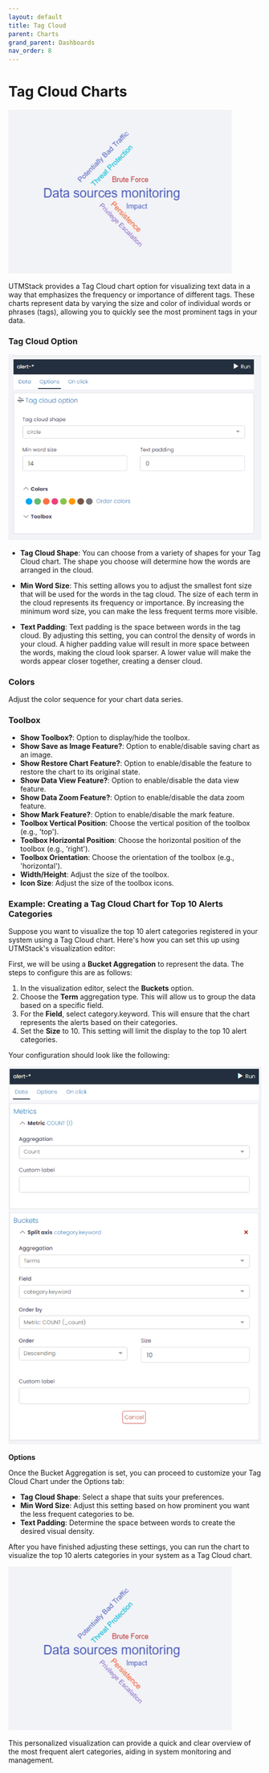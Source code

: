 ```yaml
---
layout: default
title: Tag Cloud
parent: Charts
grand_parent: Dashboards
nav_order: 8
---
```


# Tag Cloud Charts


<img alt="dashobard view" src="./../../../Images/Components/Dashboards/tag/tag.png">


UTMStack provides a Tag Cloud chart option for visualizing text data in a way that emphasizes the frequency or importance of different tags. These charts represent data by varying the size and color of individual words or phrases (tags), allowing you to quickly see the most prominent tags in your data.


### Tag Cloud Option

<img alt="dashobard view" src="./../../../Images/Components/Dashboards/tag/tagopt.png">

* **Tag Cloud Shape**: You can choose from a variety of shapes for your Tag Cloud chart. The shape you choose will determine how the words are arranged in the cloud.

* **Min Word Size**: This setting allows you to adjust the smallest font size that will be used for the words in the tag cloud. The size of each term in the cloud represents its frequency or importance. By increasing the minimum word size, you can make the less frequent terms more visible.

* **Text Padding**: Text padding is the space between words in the tag cloud. By adjusting this setting, you can control the density of words in your cloud. A higher padding value will result in more space between the words, making the cloud look sparser. A lower value will make the words appear closer together, creating a denser cloud.

### Colors

 Adjust the color sequence for your chart data series.

### Toolbox
* **Show Toolbox?**: Option to display/hide the toolbox.
* **Show Save as Image Feature?**: Option to enable/disable saving chart as an image.
* **Show Restore Chart Feature?**: Option to enable/disable the feature to restore the chart to its original state.
* **Show Data View Feature?**: Option to enable/disable the data view feature.
* **Show Data Zoom Feature?**: Option to enable/disable the data zoom feature.
* **Show Mark Feature?**: Option to enable/disable the mark feature.
* **Toolbox Vertical Position**: Choose the vertical position of the toolbox (e.g., 'top').
* **Toolbox Horizontal Position**: Choose the horizontal position of the toolbox (e.g., 'right').
* **Toolbox Orientation**: Choose the orientation of the toolbox (e.g., 'horizontal').
* **Width/Height**: Adjust the size of the toolbox.
* **Icon Size**: Adjust the size of the toolbox icons.



### Example: Creating a Tag Cloud Chart for Top 10 Alerts Categories

Suppose you want to visualize the top 10 alert categories registered in your system using a Tag Cloud chart. Here's how you can set this up using UTMStack's visualization editor:

First, we will be using a **Bucket Aggregation** to represent the data. The steps to configure this are as follows:

1. In the visualization editor, select the **Buckets** option.
2. Choose the **Term** aggregation type. This will allow us to group the data based on a specific field.
3. For the **Field**, select category.keyword. This will ensure that the chart represents the alerts based on their categories.
4. Set the **Size** to 10. This setting will limit the display to the top 10 alert categories.
   
Your configuration should look like the following:

<img alt="dashobard view" src="./../../../Images/Components/Dashboards/tag/example1.png">

**Options**

Once the Bucket Aggregation is set, you can proceed to customize your Tag Cloud Chart under the Options tab:

* **Tag Cloud Shape**: Select a shape that suits your preferences.
* **Min Word Size**: Adjust this setting based on how prominent you want the less frequent categories to be.
* **Text Padding**: Determine the space between words to create the desired visual density.
  
After you have finished adjusting these settings, you can run the chart to visualize the top 10 alerts categories in your system as a Tag Cloud chart.

<img alt="dashobard view" src="./../../../Images/Components/Dashboards/tag/tag.png">

This personalized visualization can provide a quick and clear overview of the most frequent alert categories, aiding in system monitoring and management.